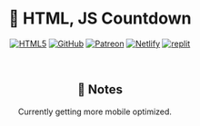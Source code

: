 <h1 align="center">🧮 HTML, JS Countdown</h1>
<p align="center"><a href='https://frontlinegenisis.github.io/HTML-JS-Counter/' target="_blank"><img alt='HTML5' src='https://img.shields.io/badge/Preview-100000?style=for-the-badge&logo=HTML5&logoColor=white&labelColor=FF0000&color=FF0000'/></a> <a href='https://github.com/FrontlineGenisis/HTML-JS-Counter/fork' target="_blank"><img alt='GitHub' src='https://img.shields.io/badge/Fork-100000?style=for-the-badge&logo=GitHub&logoColor=white&labelColor=FF7B00&color=FF7B00'/></a> <a href='https://patreon.com/frontlinegen' target="_blank"><img alt='Patreon' src='https://img.shields.io/badge/Support-100000?style=for-the-badge&logo=Patreon&logoColor=000000&labelColor=F2FF00&color=F2FF00'/></a> <a href='https://app.netlify.com/start/deploy?repository=https://github.com/FrontlineGenisis/HTML-JS-Counter' target="_blank"><img alt='Netlify' src='https://img.shields.io/badge/Depoy_to Netlify-100000?style=for-the-badge&logo=Netlify&logoColor=white&labelColor=00FF7B&color=00FF7B'/></a> <a href='https://replit.com/github/FrontlineGenisis/HTML-JS-Countdown' target="_blank"><img alt='replit' src='https://img.shields.io/badge/Run_on Replit-100000?style=for-the-badge&logo=replit&logoColor=white&labelColor=0059FF&color=0059FF'/></a></p>
<br>
<h2 align="center">📝 Notes</h2>
<p align="center">Currently getting more mobile optimized.  <a href=""><img src="https://rss.com/blog/wp-content/uploads/2019/10/social_style_3_rss-512-1.png" width=14 height=14/></a></p>
